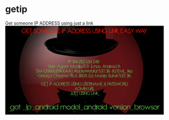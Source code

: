 # getip
Get someone IP ADDRESS using just a link
<img src="20190828_063219.jpg" class="20190828_063219">
